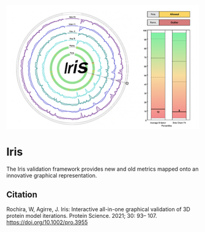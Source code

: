 ![ScreenShot](/iris.png)

# Iris
The Iris validation framework provides new and old metrics mapped onto an innovative graphical representation. 

## Citation
Rochira, W, Agirre, J. Iris: Interactive all-in-one graphical validation of 3D protein model iterations. Protein Science. 2021; 30: 93– 107. https://doi.org/10.1002/pro.3955
